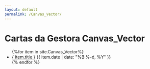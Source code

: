 ```yaml
---
layout: default
permalink: /Canvas_Vector/
---
```


<h1>Cartas da Gestora Canvas_Vector</h1>
<ul>
{%for item in site.Canvas_Vector%}
  <li>
    <a href="{ site.baseurl }{ item.url }">{ item.title }</a>
<span>{{ item.date | date: "%B %-d, %Y" }}</span>
  </li>
    {% endfor %}
</ul>
